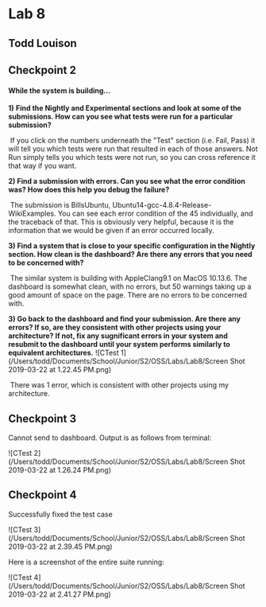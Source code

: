 # Lab 8

## Todd Louison

## Checkpoint 2

#### While the system is building...

**1)** **Find the Nightly and Experimental sections and look at some of the submissions. How can you see what tests were run for a particular submission?**

​	If you click on the numbers underneath the "Test" section (i.e. Fail, Pass) it will tell you which tests were run that resulted in each of those answers. Not Run simply tells you which tests were not run, so you can cross reference it that way if you want.

**2) Find a submission with errors. Can you see what the error condition was? How does this help you debug the failure?**

​	The submission is BillsUbuntu, Ubuntu14-gcc-4.8.4-Release-WikiExamples. You can see each error condition of the 45 individually, and the traceback of that. This is obviously very helpful, because it is the information that we would be given if an error occurred locally.

**3) Find a system that is close to your specific configuration in the Nightly section. How clean is the dashboard? Are there any errors that you need to be concerned with?**

​	The similar system is building with AppleClang9.1 on MacOS 10.13.6. The dashboard is somewhat clean, with no errors, but 50 warnings taking up a good amount of space on the page. There are no errors to be concerned with.



**3) Go back to the dashboard and find your submission. Are there any errors? If so, are they consistent with other projects using your architecture? If not, fix any sugnificant errors in your system and resubmit to the dashboard until your system performs similarly to equivalent architectures.**	![CTest 1](/Users/todd/Documents/School/Junior/S2/OSS/Labs/Lab8/Screen Shot 2019-03-22 at 1.22.45 PM.png)

​	There was 1 error, which is consistent with other projects using my architecture.

## Checkpoint 3

Cannot send to dashboard. Output is as follows from terminal:

![CTest 2](/Users/todd/Documents/School/Junior/S2/OSS/Labs/Lab8/Screen Shot 2019-03-22 at 1.26.24 PM.png)

## Checkpoint 4

Successfully fixed the test case

![CTest 3](/Users/todd/Documents/School/Junior/S2/OSS/Labs/Lab8/Screen Shot 2019-03-22 at 2.39.45 PM.png)

Here is a screenshot of the entire suite running:

![CTest 4](/Users/todd/Documents/School/Junior/S2/OSS/Labs/Lab8/Screen Shot 2019-03-22 at 2.41.27 PM.png)

